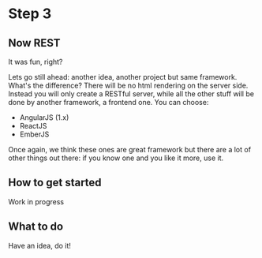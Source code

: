 # Step 3

## Now REST

It was fun, right?

Lets go still ahead: another idea, another project but same framework. What's
the difference? There will be no html rendering on the server side. Instead
you will only create a RESTful server, while all the other stuff will be done
by another framework, a frontend one. You can choose:

- AngularJS (1.x)
- ReactJS
- EmberJS

Once again, we think these ones are great framework but there are a lot of other
things out there: if you know one and you like it more, use it.

## How to get started

Work in progress

## What to do

Have an idea, do it!
